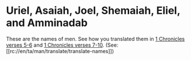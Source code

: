 # Uriel, Asaiah, Joel, Shemaiah, Eliel, and Amminadab

These are the names of men. See how you translated them in [1 Chronicles verses 5-6](./04.md) and [1 Chronicles verses 7-10](./07.md). (See: [[rc://en/ta/man/translate/translate-names]])